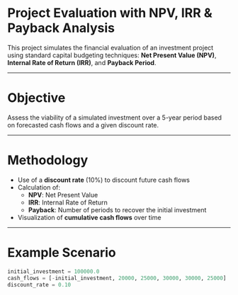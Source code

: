 # Project Evaluation with NPV, IRR & Payback Analysis

This project simulates the financial evaluation of an investment project using standard capital budgeting techniques: **Net Present Value (NPV)**, **Internal Rate of Return (IRR)**, and **Payback Period**.

---

# Objective

Assess the viability of a simulated investment over a 5-year period based on forecasted cash flows and a given discount rate.

---

# Methodology

- Use of a **discount rate** (10%) to discount future cash flows
- Calculation of:
  - **NPV**: Net Present Value
  - **IRR**: Internal Rate of Return
  - **Payback**: Number of periods to recover the initial investment
- Visualization of **cumulative cash flows** over time

---

# Example Scenario

```python
initial_investment = 100000.0
cash_flows = [-initial_investment, 20000, 25000, 30000, 30000, 25000]
discount_rate = 0.10
